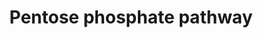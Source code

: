 ---
annotations:
- type: Pathway Ontology
  value: pentose phosphate pathway
authors:
- MaintBot
- Mkutmon
- Fehrhart
- Eweitz
description: ''
last-edited: 2021-05-24
organisms:
- Canis familiaris
redirect_from:
- /index.php/Pathway:WP1147
- /instance/WP1147
schema-jsonld:
- '@context': https://schema.org/
  '@id': https://wikipathways.github.io/pathways/WP1147.html
  '@type': Dataset
  creator:
    '@type': Organization
    name: WikiPathways
  description: ''
  keywords:
  - PGD
  - Erythrose-4-Phosphate
  - G6PD
  - 6-Phosphonoglucono-delta-lactone
  - Ribose-5-Phosphate
  - Fructose-6-Phosphate
  - RPE
  - Glucose-6-Phosphate
  - PGLS
  - Glyceraldehyde-3-phosphate
  - RPIA
  - Xylulose-5-Phosphate
  - Ribulose-5-Phosphate
  - Sedoheptulose-7-Phosphate
  - TALDO1
  - 6-Phosphogluconate
  - TKT
  license: CC0
  name: Pentose phosphate pathway
seo: CreativeWork
title: Pentose phosphate pathway
wpid: WP1147
---